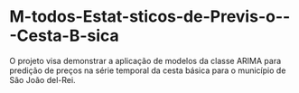 # M-todos-Estat-sticos-de-Previs-o---Cesta-B-sica
O projeto visa demonstrar a aplicação de modelos da classe ARIMA para predição de preços na série temporal da cesta básica para o município de São João del-Rei.
